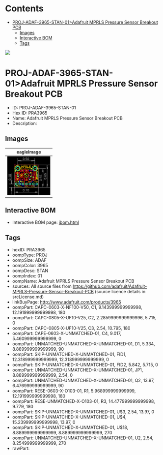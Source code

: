 



Contents
========

* [PROJ-ADAF-3965-STAN-01>Adafruit MPRLS Pressure Sensor Breakout PCB](#proj-adaf-3965-stan-01adafruit-mprls-pressure-sensor-breakout-pcb)
	* [Images](#images)
	* [Interactive BOM](#interactive-bom)
	* [Tags](#tags)
  
![][im]
# PROJ-ADAF-3965-STAN-01>Adafruit MPRLS Pressure Sensor Breakout PCB

- ID: PROJ-ADAF-3965-STAN-01
- Hex ID: PRA3965
- Name: Adafruit MPRLS Pressure Sensor Breakout PCB
- Description: 

## Images
  
  

|eagleImage|
| :---: |
|[![eagleImage](eagleImage_140.png)](eagleImage_600.png)|

## Interactive BOM

- Interactive BOM page: [ibom.html](kicad/bom/ibom.html)

## Tags

- hexID: PRA3965
- oompType: PROJ
- oompSize: ADAF
- oompColor: 3965
- oompDesc: STAN
- oompIndex: 01
- oompName: Adafruit MPRLS Pressure Sensor Breakout PCB
- sources: All source files from https://github.com/adafruit/Adafruit-MPRLS-Pressure-Sensor-Breakout-PCB (source licence details in srcLicense.md)
- linkBuyPage: http://www.adafruit.com/products/3965
- oompPart: CAPC-0603-X-NF100-V50, C1, 9.143999999999998, 12.191999999999998, 180
- oompPart: CAPC-0805-X-UF10-V25, C2, 2.2859999999999996, 5.715, 0
- oompPart: CAPC-0805-X-UF10-V25, C3, 2.54, 10.795, 180
- oompPart: CAPE-0603-X-UNMATCHED-01, C4, 9.017, 5.460999999999999, 0
- oompPart: UNMATCHED-UNMATCHED-X-UNMATCHED-01, D1, 5.334, 8.889999999999999, 90
- oompPart: SKIP-UNMATCHED-X-UNMATCHED-01, FID1, 12.318999999999999, 12.318999999999999, 0
- oompPart: SKIP-UNMATCHED-X-UNMATCHED-01, FID2, 5.842, 5.715, 0
- oompPart: UNMATCHED-UNMATCHED-X-UNMATCHED-01, JP1, 8.889999999999999, 2.54, 0
- oompPart: UNMATCHED-UNMATCHED-X-UNMATCHED-01, Q2, 13.97, 6.476999999999999, 90
- oompPart: RESE-0603-X-O103-01, R1, 5.968999999999999, 12.191999999999998, 180
- oompPart: RESE-UNMATCHED-X-O103-01, R3, 14.477999999999998, 9.779, 180
- oompPart: SKIP-UNMATCHED-X-UNMATCHED-01, U$3, 2.54, 13.97, 0
- oompPart: SKIP-UNMATCHED-X-UNMATCHED-01, U$4, 15.239999999999998, 13.97, 0
- oompPart: SKIP-UNMATCHED-X-UNMATCHED-01, U$18, 8.889999999999999, 8.889999999999999, 270
- oompPart: UNMATCHED-UNMATCHED-X-UNMATCHED-01, U2, 2.54, 8.254999999999999, 270
- rawPart: 



[im]: eagleImage_450.png
